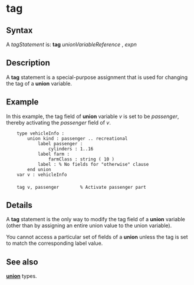 
# tag

## Syntax
A _tagStatement_ is:   **tag** _unionVariableReference_ , _expn_

## Description
A **tag** statement is a special-purpose assignment that is used for changing the tag of a **union** variable.


## Example
In this example, the tag field of **union** variable _v_ is set to be _passenger_, thereby activating the _passenger_ field of _v_.

        type vehicleInfo :
            union kind : passenger .. recreational
                label passenger :
                    cylinders : 1..16
                label farm :
                    farmClass : string ( 10 )
                label : % No fields for "otherwise" clause
            end union
        var v : vehicleInfo
        
        tag v, passenger        % Activate passenger part
## Details
A **tag** statement is the only way to modify the tag field of a **union** variable (other than by assigning an entire union value to the union variable).

You cannot  access a particular set of fields of a **union** unless the tag is set to match the corresponding label value.


## See also
**[union](union.html)** types.

